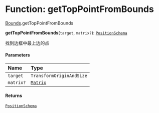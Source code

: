 # Function: getTopPointFromBounds

[Bounds](/auto-docs/fixed-layout-editor/modules/Bounds.md).getTopPointFromBounds

**getTopPointFromBounds**(`target`, `matrix?`): [`PositionSchema`](/auto-docs/fixed-layout-editor/interfaces/PositionSchema.md)

找到边框中最上边的点

#### Parameters

| Name | Type |
| :------ | :------ |
| `target` | `TransformOriginAndSize` |
| `matrix?` | [`Matrix`](/auto-docs/fixed-layout-editor/classes/Matrix.md) |

#### Returns

[`PositionSchema`](/auto-docs/fixed-layout-editor/interfaces/PositionSchema.md)
